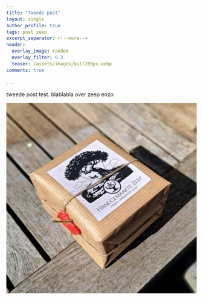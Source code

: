 ```yaml
---
title: "Tweede post"
layout: single
author_profile: true
tags: post zeep
excerpt_separator: <!--more-->
header: 
  overlay_image: random
  overlay_filter: 0.3
  teaser: /assets/images/bull200px.webp
comments: true

---
```


tweede  post test.<!--more-->
blablabla over zeep enzo


![zeep verpakkingen](/assets/images/zeep2.jpg "verpakking met 4 stuks zeep")
